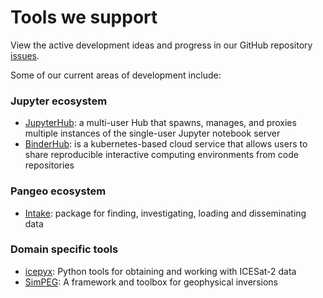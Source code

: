 # Tools we support

View the active development ideas and progress in our GitHub repository [issues](https://github.com/pangeo-data/jupyter-earth/issues).

Some of our current areas of development include:

### Jupyter ecosystem
* [JupyterHub](https://jupyterhub.readthedocs.io/): a multi-user Hub that spawns, manages, and proxies multiple instances of the single-user Jupyter notebook server
* [BinderHub](https://binderhub.readthedocs.io/): is a kubernetes-based cloud service that allows users to share reproducible interactive computing environments from code repositories

### Pangeo ecosystem
* [Intake](https://intake.readthedocs.io/): package for finding, investigating, loading and disseminating data

### Domain specific tools
* [icepyx](https://icepyx.readthedocs.io/en/latest/): Python tools for obtaining and working with ICESat-2 data
* [SimPEG](https://docs.simpeg.xyz): A framework and toolbox for geophysical inversions
